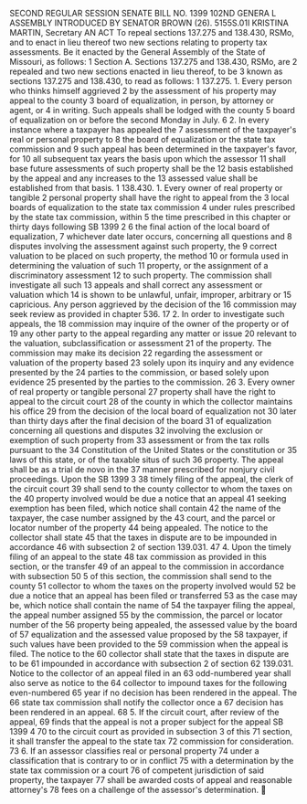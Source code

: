 SECOND REGULAR SESSION
SENATE BILL NO. 1399
102ND GENERA L ASSEMBLY
INTRODUCED BY SENATOR BROWN (26).
5155S.01I KRISTINA MARTIN, Secretary
AN ACT
To repeal sections 137.275 and 138.430, RSMo, and to enact in lieu thereof two new sections
relating to property tax assessments.
Be it enacted by the General Assembly of the State of Missouri, as follows:
1 Section A. Sections 137.275 and 138.430, RSMo, are
2 repealed and two new sections enacted in lieu thereof, to be
3 known as sections 137.275 and 138.430, to read as follows:
1 137.275. 1. Every person who thinks himself aggrieved
2 by the assessment of his property may appeal to the county
3 board of equalization, in person, by attorney or agent, or
4 in writing. Such appeals shall be lodged with the county
5 board of equalization on or before the second Monday in July.
6 2. In every instance where a taxpayer has appealed the
7 assessment of the taxpayer's real or personal property to
8 the board of equalization or the state tax commission and
9 such appeal has been determined in the taxpayer's favor, for
10 all subsequent tax years the basis upon which the assessor
11 shall base future assessments of such property shall be the
12 basis established by the appeal and any increases to the
13 assessed value shall be established from that basis.
1 138.430. 1. Every owner of real property or tangible
2 personal property shall have the right to appeal from the
3 local boards of equalization to the state tax commission
4 under rules prescribed by the state tax commission, within
5 the time prescribed in this chapter or thirty days following
SB 1399 2
6 the final action of the local board of equalization,
7 whichever date later occurs, concerning all questions and
8 disputes involving the assessment against such property, the
9 correct valuation to be placed on such property, the method
10 or formula used in determining the valuation of such
11 property, or the assignment of a discriminatory assessment
12 to such property. The commission shall investigate all such
13 appeals and shall correct any assessment or valuation which
14 is shown to be unlawful, unfair, improper, arbitrary or
15 capricious. Any person aggrieved by the decision of the
16 commission may seek review as provided in chapter 536.
17 2. In order to investigate such appeals, the
18 commission may inquire of the owner of the property or of
19 any other party to the appeal regarding any matter or issue
20 relevant to the valuation, subclassification or assessment
21 of the property. The commission may make its decision
22 regarding the assessment or valuation of the property based
23 solely upon its inquiry and any evidence presented by the
24 parties to the commission, or based solely upon evidence
25 presented by the parties to the commission.
26 3. Every owner of real property or tangible personal
27 property shall have the right to appeal to the circuit court
28 of the county in which the collector maintains his office
29 from the decision of the local board of equalization not
30 later than thirty days after the final decision of the board
31 of equalization concerning all questions and disputes
32 involving the exclusion or exemption of such property from
33 assessment or from the tax rolls pursuant to the
34 Constitution of the United States or the constitution or
35 laws of this state, or of the taxable situs of such
36 property. The appeal shall be as a trial de novo in the
37 manner prescribed for nonjury civil proceedings. Upon the
SB 1399 3
38 timely filing of the appeal, the clerk of the circuit court
39 shall send to the county collector to whom the taxes on the
40 property involved would be due a notice that an appeal
41 seeking exemption has been filed, which notice shall contain
42 the name of the taxpayer, the case number assigned by the
43 court, and the parcel or locator number of the property
44 being appealed. The notice to the collector shall state
45 that the taxes in dispute are to be impounded in accordance
46 with subsection 2 of section 139.031.
47 4. Upon the timely filing of an appeal to the state
48 tax commission as provided in this section, or the transfer
49 of an appeal to the commission in accordance with subsection
50 5 of this section, the commission shall send to the county
51 collector to whom the taxes on the property involved would
52 be due a notice that an appeal has been filed or transferred
53 as the case may be, which notice shall contain the name of
54 the taxpayer filing the appeal, the appeal number assigned
55 by the commission, the parcel or locator number of the
56 property being appealed, the assessed value by the board of
57 equalization and the assessed value proposed by the
58 taxpayer, if such values have been provided to the
59 commission when the appeal is filed. The notice to the
60 collector shall state that the taxes in dispute are to be
61 impounded in accordance with subsection 2 of section
62 139.031. Notice to the collector of an appeal filed in an
63 odd-numbered year shall also serve as notice to the
64 collector to impound taxes for the following even-numbered
65 year if no decision has been rendered in the appeal. The
66 state tax commission shall notify the collector once a
67 decision has been rendered in an appeal.
68 5. If the circuit court, after review of the appeal,
69 finds that the appeal is not a proper subject for the appeal
SB 1399 4
70 to the circuit court as provided in subsection 3 of this
71 section, it shall transfer the appeal to the state tax
72 commission for consideration.
73 6. If an assessor classifies real or personal property
74 under a classification that is contrary to or in conflict
75 with a determination by the state tax commission or a court
76 of competent jurisdiction of said property, the taxpayer
77 shall be awarded costs of appeal and reasonable attorney's
78 fees on a challenge of the assessor's determination.
